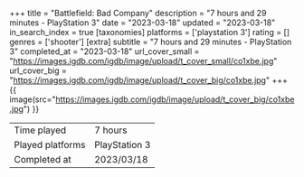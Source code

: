 +++
title = "Battlefield: Bad Company"
description = "7 hours and 29 minutes - PlayStation 3"
date = "2023-03-18"
updated = "2023-03-18"
in_search_index = true
[taxonomies]
platforms = ['playstation 3']
rating = []
genres = ['shooter']
[extra]
subtitle = "7 hours and 29 minutes - PlayStation 3"
completed_at = "2023-03-18"
url_cover_small = "https://images.igdb.com/igdb/image/upload/t_cover_small/co1xbe.jpg"
url_cover_big = "https://images.igdb.com/igdb/image/upload/t_cover_big/co1xbe.jpg"
+++
{{ image(src="https://images.igdb.com/igdb/image/upload/t_cover_big/co1xbe.jpg") }}

|              |            |
| ------------ | ---------- |
| Time played  | 7 hours |
| Played platforms    | PlayStation 3 |
| Completed at | 2023/03/18 |


